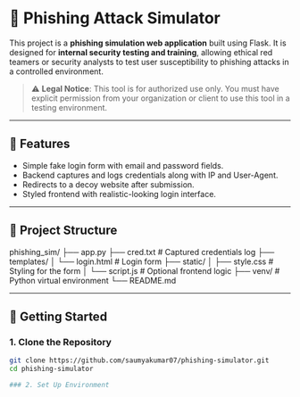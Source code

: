 # 🎯 Phishing Attack Simulator

This project is a **phishing simulation web application** built using Flask. It is designed for **internal security testing and training**, allowing ethical red teamers or security analysts to test user susceptibility to phishing attacks in a controlled environment.

> ⚠️ **Legal Notice**: This tool is for authorized use only. You must have explicit permission from your organization or client to use this tool in a testing environment.

---

## 🧰 Features

- Simple fake login form with email and password fields.
- Backend captures and logs credentials along with IP and User-Agent.
- Redirects to a decoy website after submission.
- Styled frontend with realistic-looking login interface.

---

## 📁 Project Structure

phishing_sim/
├── app.py
├── cred.txt # Captured credentials log
├── templates/
│ └── login.html # Login form
├── static/
│ ├── style.css # Styling for the form
│ └── script.js # Optional frontend logic
├── venv/ # Python virtual environment
└── README.md


---

## 🚀 Getting Started

### 1. Clone the Repository
```bash
git clone https://github.com/saumyakumar07/phishing-simulator.git
cd phishing-simulator 

### 2. Set Up Environment
